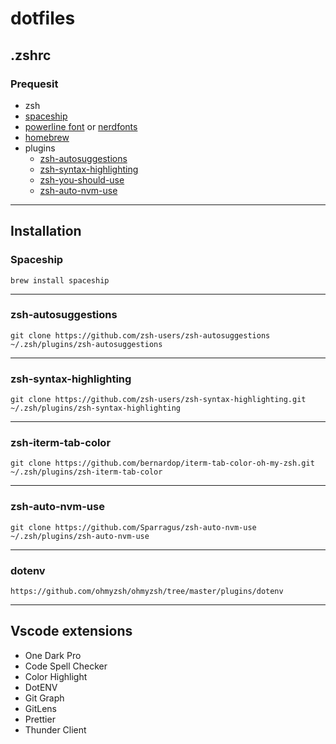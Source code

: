 # dotfiles

## .zshrc

### Prequesit

- zsh
- [spaceship](https://github.com/spaceship-prompt/spaceship-prompt)
- [powerline font](https://github.com/powerline/fonts) or [nerdfonts](https://www.nerdfonts.com/font-downloads)
- [homebrew](https://brew.sh/)
- plugins
  - [zsh-autosuggestions](https://github.com/zsh-users/zsh-autosuggestions)
  - [zsh-syntax-highlighting](https://github.com/zsh-users/zsh-syntax-highlighting)
  - [zsh-you-should-use](https://github.com/MichaelAquilina/zsh-you-should-use)
  - [zsh-auto-nvm-use](https://github.com/Sparragus/zsh-auto-nvm-use)

---

## Installation

### Spaceship

```
brew install spaceship
```

---

### zsh-autosuggestions

```
git clone https://github.com/zsh-users/zsh-autosuggestions ~/.zsh/plugins/zsh-autosuggestions
```

---

### zsh-syntax-highlighting

```
git clone https://github.com/zsh-users/zsh-syntax-highlighting.git ~/.zsh/plugins/zsh-syntax-highlighting
```

---

### zsh-iterm-tab-color

```
git clone https://github.com/bernardop/iterm-tab-color-oh-my-zsh.git ~/.zsh/plugins/zsh-iterm-tab-color
```

---

### zsh-auto-nvm-use

```
git clone https://github.com/Sparragus/zsh-auto-nvm-use ~/.zsh/plugins/zsh-auto-nvm-use
```

---

### dotenv

```
https://github.com/ohmyzsh/ohmyzsh/tree/master/plugins/dotenv
```

---

## Vscode extensions

- One Dark Pro
- Code Spell Checker
- Color Highlight
- DotENV
- Git Graph
- GitLens
- Prettier
- Thunder Client
